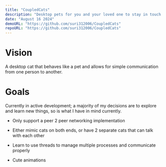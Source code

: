 ```yaml
---
title: "CoupledCats"
description: "Desktop pets for you and your loved one to stay in touch."
date: "August 16 2024"
demoURL: "https://github.com/suri312006/CoupledCats"
repoURL: "https://github.com/suri312006/CoupledCats"
---
```


# Vision

A desktop cat that behaves like a pet and allows for simple communication from one person to another.

# Goals
Currently in active development; a majority of my decisions are to 
explore and learn new things, so is what I have in mind currently.


- Only support a peer 2 peer networking implementation

- Either mimic cats on both ends, or have 2 separate cats that can talk with each other

- Learn to use threads to manage multiple processes and communicate properly

- Cute animations
